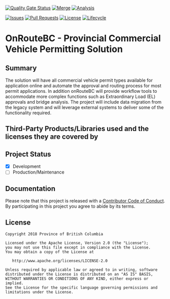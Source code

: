[![Quality Gate Status](https://sonarcloud.io/api/project_badges/measure?project=bcgov_onroutebc&metric=alert_status)](https://sonarcloud.io/summary/new_code?id=bcgov_onroutebc)
[![Merge](https://github.com/bcgov/onroutebc/actions/workflows/merge-main.yml/badge.svg)](https://github.com/bcgov/onroutebc/actions/workflows/merge.yml)
[![Analysis](https://github.com/bcgov/onroutebc/actions/workflows/unit-tests.yml/badge.svg)](https://github.com/bcgov/onroutebc/actions/workflows/analysis.yml)

[![Issues](https://img.shields.io/github/issues/bcgov/onroutebc)](/../../issues)
[![Pull Requests](https://img.shields.io/github/issues-pr/bcgov/onroutebc)](/../../pulls)
[![License](https://img.shields.io/github/license/bcgov/onroutebc.svg)](/LICENSE)
[![Lifecycle](https://img.shields.io/badge/Lifecycle-Experimental-339999)](https://github.com/bcgov/repomountie/blob/master/doc/lifecycle-badges.md)

# OnRouteBC - Provincial Commercial Vehicle Permitting Solution

## Summary

The solution will have all commercial vehicle permit types available for application online and automate the approval and routing process for most permit applications. In addition onRouteBC will provide workflow tools to accommodate more complex functions such as Extraordinary Load (EL) approvals and bridge analysis. The project will include data migration from the legacy system and will leverage external systems to deliver some of the functionality required.

## Third-Party Products/Libraries used and the licenses they are covered by

## Project Status
- [x] Development
- [ ] Production/Maintenance

## Documentation
<!--- Point to another readme or create a GitHub Pages (https://guides.github.com/features/pages/) --->

Please note that this project is released with a [Contributor Code of Conduct](./CODE_OF_CONDUCT.md). 
By participating in this project you agree to abide by its terms.


## License
<!--- Example below, modify accordingly --->
    Copyright 2018 Province of British Columbia

    Licensed under the Apache License, Version 2.0 (the "License");
    you may not use this file except in compliance with the License.
    You may obtain a copy of the License at

       http://www.apache.org/licenses/LICENSE-2.0

    Unless required by applicable law or agreed to in writing, software
    distributed under the License is distributed on an "AS IS" BASIS,
    WITHOUT WARRANTIES OR CONDITIONS OF ANY KIND, either express or implied.
    See the License for the specific language governing permissions and
    limitations under the License.
